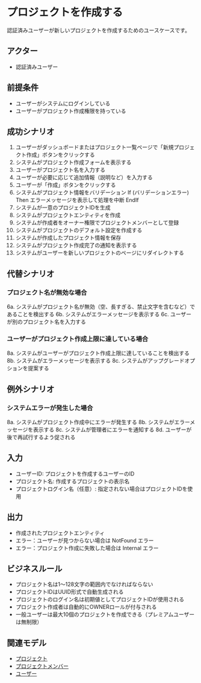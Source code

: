 # プロジェクトを作成する

認証済みユーザーが新しいプロジェクトを作成するためのユースケースです。

## アクター

- 認証済みユーザー

## 前提条件

- ユーザーがシステムにログインしている
- ユーザーがプロジェクト作成権限を持っている

## 成功シナリオ

1. ユーザーがダッシュボードまたはプロジェクト一覧ページで「新規プロジェクト作成」ボタンをクリックする
2. システムがプロジェクト作成フォームを表示する
3. ユーザーがプロジェクト名を入力する
4. ユーザーが必要に応じて追加情報（説明など）を入力する
5. ユーザーが「作成」ボタンをクリックする
6. システムがプロジェクト情報をバリデーション
   If (バリデーションエラー) Then
     エラーメッセージを表示して処理を中断
   EndIf
7. システムが一意のプロジェクトIDを生成
8. システムがプロジェクトエンティティを作成
9. システムが作成者をオーナー権限でプロジェクトメンバーとして登録
10. システムがプロジェクトのデフォルト設定を作成する
11. システムが作成したプロジェクト情報を保存
12. システムがプロジェクト作成完了の通知を表示する
13. システムがユーザーを新しいプロジェクトのページにリダイレクトする

## 代替シナリオ

### プロジェクト名が無効な場合

6a. システムがプロジェクト名が無効（空、長すぎる、禁止文字を含むなど）であることを検出する
6b. システムがエラーメッセージを表示する
6c. ユーザーが別のプロジェクト名を入力する

### ユーザーがプロジェクト作成上限に達している場合

8a. システムがユーザーがプロジェクト作成上限に達していることを検出する
8b. システムがエラーメッセージを表示する
8c. システムがアップグレードオプションを提案する

## 例外シナリオ

### システムエラーが発生した場合

8a. システムがプロジェクト作成中にエラーが発生する
8b. システムがエラーメッセージを表示する
8c. システムが管理者にエラーを通知する
8d. ユーザーが後で再試行するよう促される

## 入力

- ユーザーID: プロジェクトを作成するユーザーのID
- プロジェクト名: 作成するプロジェクトの表示名
- プロジェクトログイン名（任意）: 指定されない場合はプロジェクトIDを使用

## 出力

- 作成されたプロジェクトエンティティ
- エラー：ユーザーが見つからない場合は NotFound エラー
- エラー：プロジェクト作成に失敗した場合は Internal エラー

## ビジネスルール

- プロジェクト名は1〜128文字の範囲内でなければならない
- プロジェクトIDはUUID形式で自動生成される
- プロジェクトのログイン名は初期値としてプロジェクトIDが使用される
- プロジェクト作成者は自動的にOWNERロールが付与される
- 一般ユーザーは最大10個のプロジェクトを作成できる（プレミアムユーザーは無制限）

## 関連モデル

- [プロジェクト](../entities/project.md)
- [プロジェクトメンバー](../entities/project-member.md)
- [ユーザー](../entities/user.md)